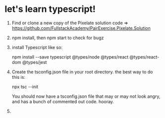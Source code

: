 # let's learn typescript!

1. Find or clone a new copy of the Pixelate solution code => https://github.com/FullstackAcademy/PairExercise.Pixelate.Solution

2. npm install, then npm start to check for bugz

3. install Typescript like so: 
    
    npm install --save typescript @types/node @types/react @types/react-dom @types/jest
    
4. Create the tsconfig.json file in your root directory. the best way to do this is: 
    
    npx tsc --init
    
    You should now have a tsconfig.json file that may or may not look angry, and has a bunch of commented out code. hooray.
    
 5. 
    

